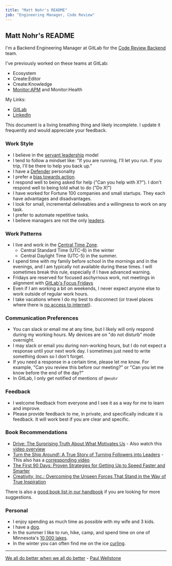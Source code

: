 ```yaml
---
title: "Matt Nohr's README"
job: "Engineering Manager, Code Review"
---
```


## Matt Nohr's README

I'm a Backend Engineering Manager at GitLab for the [Code Review Backend](/handbook/engineering/development/dev/create/code-review/backend/) team.

I've previously worked on these teams at GitLab:

- Ecosystem
- Create:Editor
- Create:Knowledge
- [Monitor:APM](/handbook/engineering/development/ops/monitor/respond/) and Monitor:Health

My Links:

- [GitLab](https://www.gitlab.com/mnohr)
- [LinkedIn](https://www.linkedin.com/in/matthewnohr/)

This document is a living breathing thing and likely incomplete. I update it frequently and would appreciate your feedback.

### Work Style

- I believe in the [servant leadership](https://wheniwork.com/blog/the-ultimate-guide-to-the-servant-leadership-model/) model
- I tend to follow a mindset like: "If you are running, I'll let you run. If you trip, I'll be there to help you back up."
- I have a [Defender](https://www.16personalities.com/isfjs-at-work) personality
- I prefer a [bias towards action](/handbook/values/#sts=bias%20for%20action).
- I respond well to being asked for help ("Can you help with X?"). I don't respond well to being told what to do ("Do X!")
- I have worked for Fortune 100 companies and small startups. They each have advantages and disadvantages.
- I look for small, incremental deliveables and a willingness to work on any task.
- I prefer to automate repetitive tasks.
- I believe managers are not the only [leaders](/handbook/leadership/).

### Work Patterns

- I live and work in the [Central Time Zone](https://www.timeanddate.com/time/zones/ct).
  - Central Standard Time (UTC-6) in the winter
  - Central Daylight Time (UTC-5) in the summer.
- I spend time with my family before school in the mornings and in the evenings, and I am typically not available during these times. I will sometimes break this rule, especially if I have advanced warning.
- Fridays are reserved for focused aschyrnous work, not meetings in alignment with [GitLab's Focus Fridays](/handbook/communication/#focus-fridays)
- Even if I am working a bit on weekends, I never expect anyone else to work outside of regular work hours.
- I take vacations where I do my best to disconnect (or travel places where there is [no access to internet](https://en.wikipedia.org/wiki/Burntside_Lake#/media/File:Burntside_Lake_BWCAW.jpg)).

### Communication Preferences

- You can slack or email me at any time, but I likely will only respond during my working hours. My devices are on "do not disturb" mode overnight.
- I may slack or email you during non-working hours, but I do not expect a response until your next work day. I sometimes just need to write something down so I don't forget.
- If you need a response in a certain time, please let me know. For example, "Can you review this before our meeting?" or "Can you let me know before the end of the day?"
- In GitLab, I only get notified of mentions of `@mnohr`

### Feedback

- I welcome feedback from everyone and I see it as a way for me to learn and improve.
- Please provide feedback to me, in private, and specifically indicate it is feedback. It will work best if you are clear and specific.

### Book Recommendations

- [Drive: The Surprising Truth About What Motivates Us](https://www.amazon.com/Drive-Surprising-Truth-About-Motivates/dp/1594484805) - Also watch this [video overview](https://www.youtube.com/watch?v=u6XAPnuFjJc)
- [Turn the Ship Around!: A True Story of Turning Followers into Leaders](https://www.amazon.com/Turn-Ship-Around-Turning-Followers/dp/1591846404) - This also has a [corresponding video](https://www.youtube.com/watch?v=OqmdLcyES_Q)
- [The First 90 Days: Proven Strategies for Getting Up to Speed Faster and Smarter](https://www.amazon.com/First-90-Days-Strategies-Expanded/dp/1422188612)
- [Creativity, Inc.: Overcoming the Unseen Forces That Stand in the Way of True Inspiration](https://www.amazon.com/Creativity-Inc-Overcoming-Unseen-Inspiration/dp/0812993012)

There is also a [good book list in our handbook](/handbook/leadership/#books) if you are looking for more suggestions.

### Personal

- I enjoy spending as much time as possible with my wife and 3 kids.
- I have a [dog](https://gitlab.com/gitlab-com/www-gitlab-com/-/blob/master/sites/marketing/source/images/team/pets/chaco.jpg).
- In the summer I like to run, hike, camp, and spend time on one of Minnesota's [10,000 lakes](https://en.wikipedia.org/wiki/List_of_lakes_of_Minnesota).
- In the winter you can often find me on the ice [curling](https://www.youtube.com/watch?v=IOk9SVzqHsk).

---

[We all do better when we all do better](https://www.youtube.com/watch?v=v0CU83VrduU) - [Paul Wellstone](https://en.wikipedia.org/wiki/Paul_Wellstone)
